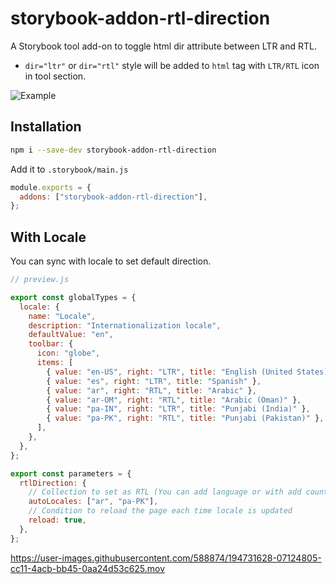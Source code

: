 # storybook-addon-rtl-direction

A Storybook tool add-on to toggle html dir attribute between LTR and RTL.

- `dir="ltr"` or `dir="rtl"` style will be added to `html` tag with `LTR/RTL` icon in tool section.

![Example](https://user-images.githubusercontent.com/588874/194686044-1c2654f4-2ed8-4000-bbeb-e9e3b5eef8ed.gif)

## Installation

```sh
npm i --save-dev storybook-addon-rtl-direction
```

Add it to `.storybook/main.js`

```js
module.exports = {
  addons: ["storybook-addon-rtl-direction"],
};
```

## With Locale

You can sync with locale to set default direction.

```js
// preview.js

export const globalTypes = {
  locale: {
    name: "Locale",
    description: "Internationalization locale",
    defaultValue: "en",
    toolbar: {
      icon: "globe",
      items: [
        { value: "en-US", right: "LTR", title: "English (United States)" },
        { value: "es", right: "LTR", title: "Spanish" },
        { value: "ar", right: "RTL", title: "Arabic" },
        { value: "ar-OM", right: "RTL", title: "Arabic (Oman)" },
        { value: "pa-IN", right: "LTR", title: "Punjabi (India)" },
        { value: "pa-PK", right: "RTL", title: "Punjabi (Pakistan)" },
      ],
    },
  },
};

export const parameters = {
  rtlDirection: {
    // Collection to set as RTL (You can add language or with add country code specifically)
    autoLocales: ["ar", "pa-PK"],
    // Condition to reload the page each time locale is updated
    reload: true,
  },
};
```

https://user-images.githubusercontent.com/588874/194731628-07124805-cc11-4acb-bb45-0aa24d53c625.mov
